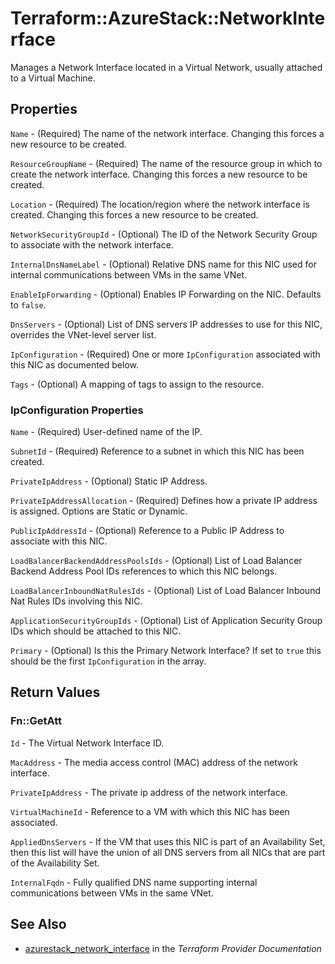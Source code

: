 # Terraform::AzureStack::NetworkInterface

Manages a Network Interface located in a Virtual Network, usually attached to a Virtual Machine.

## Properties

`Name` - (Required) The name of the network interface. Changing this forces a new resource to be created.

`ResourceGroupName` - (Required) The name of the resource group in which to create the network interface. Changing this forces a new resource to be created.

`Location` - (Required) The location/region where the network interface is created. Changing this forces a new resource to be created.

`NetworkSecurityGroupId` - (Optional) The ID of the Network Security Group to associate with the network interface.

`InternalDnsNameLabel` - (Optional) Relative DNS name for this NIC used for internal communications between VMs in the same VNet.

`EnableIpForwarding` - (Optional) Enables IP Forwarding on the NIC. Defaults to `false`.

`DnsServers` - (Optional) List of DNS servers IP addresses to use for this NIC, overrides the VNet-level server list.

`IpConfiguration` - (Required) One or more `IpConfiguration` associated with this NIC as documented below.

`Tags` - (Optional) A mapping of tags to assign to the resource.

### IpConfiguration Properties

`Name` - (Required) User-defined name of the IP.

`SubnetId` - (Required) Reference to a subnet in which this NIC has been created.

`PrivateIpAddress` - (Optional) Static IP Address.

`PrivateIpAddressAllocation` - (Required) Defines how a private IP address is assigned. Options are Static or Dynamic.

`PublicIpAddressId` - (Optional) Reference to a Public IP Address to associate with this NIC.

`LoadBalancerBackendAddressPoolsIds` - (Optional) List of Load Balancer Backend Address Pool IDs references to which this NIC belongs.

`LoadBalancerInboundNatRulesIds` - (Optional) List of Load Balancer Inbound Nat Rules IDs involving this NIC.

`ApplicationSecurityGroupIds` - (Optional) List of Application Security Group IDs which should be attached to this NIC.

`Primary` - (Optional) Is this the Primary Network Interface? If set to `true` this should be the first `IpConfiguration` in the array.


## Return Values

### Fn::GetAtt

`Id` - The Virtual Network Interface ID.

`MacAddress` - The media access control (MAC) address of the network interface.

`PrivateIpAddress` - The private ip address of the network interface.

`VirtualMachineId` - Reference to a VM with which this NIC has been associated.

`AppliedDnsServers` - If the VM that uses this NIC is part of an Availability Set, then this list will have the union of all DNS servers from all NICs that are part of the Availability Set.

`InternalFqdn` - Fully qualified DNS name supporting internal communications between VMs in the same VNet.

## See Also

* [azurestack_network_interface](https://www.terraform.io/docs/providers/azurestack/r/network_interface.html) in the _Terraform Provider Documentation_